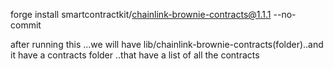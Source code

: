 forge install smartcontractkit/chainlink-brownie-contracts@1.1.1 --no-commit

after running this ...we will have 
lib/chainlink-brownie-contracts(folder)..and it have a contracts folder ..that have a list of all the contracts


